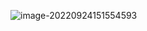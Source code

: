 ![image-20220924151554593](https://manv-typora.oss-cn-hangzhou.aliyuncs.com/typora-imgimage-20220924151554593.png)